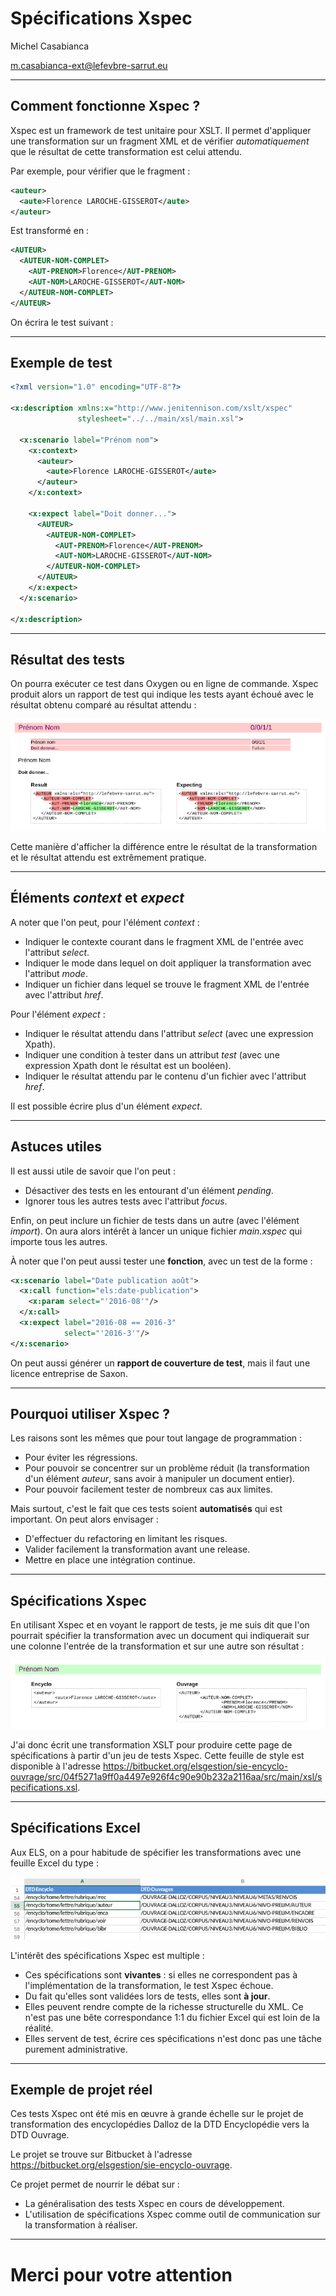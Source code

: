 Spécifications Xspec
====================

Michel Casabianca

m.casabianca-ext@lefevbre-sarrut.eu

---
Comment fonctionne Xspec ?
--------------------------

Xspec est un framework de test unitaire pour XSLT. Il permet d'appliquer une transformation sur un fragment XML et de vérifier *automatiquement* que le résultat de cette transformation est celui attendu.

Par exemple, pour vérifier que le fragment :

```xml
<auteur>
  <aute>Florence LAROCHE-GISSEROT</aute>
</auteur>
```

Est transformé en :

```xml
<AUTEUR>
  <AUTEUR-NOM-COMPLET>
    <AUT-PRENOM>Florence</AUT-PRENOM>
    <AUT-NOM>LAROCHE-GISSEROT</AUT-NOM>
  </AUTEUR-NOM-COMPLET>
</AUTEUR>
```

On écrira le test suivant :

---
Exemple de test
---------------

```xml
<?xml version="1.0" encoding="UTF-8"?>

<x:description xmlns:x="http://www.jenitennison.com/xslt/xspec"
               stylesheet="../../main/xsl/main.xsl">

  <x:scenario label="Prénom nom">
    <x:context>
      <auteur>
        <aute>Florence LAROCHE-GISSEROT</aute>
      </auteur>
    </x:context>

    <x:expect label="Doit donner...">
      <AUTEUR>
        <AUTEUR-NOM-COMPLET>
          <AUT-PRENOM>Florence</AUT-PRENOM>
          <AUT-NOM>LAROCHE-GISSEROT</AUT-NOM>
        </AUTEUR-NOM-COMPLET>
      </AUTEUR>
    </x:expect>
  </x:scenario>

</x:description>
```

---
Résultat des tests
------------------

On pourra exécuter ce test dans Oxygen ou en ligne de commande. Xspec produit alors un rapport de test qui indique les tests ayant échoué avec le résultat obtenu comparé au résultat attendu :

![Test en échec](img/echec-test.png)

Cette manière d'afficher la différence entre le résultat de la transformation et le résultat attendu est extrêmement pratique.

---
Éléments *context* et *expect*
------------------------------

A noter que l'on peut, pour l'élément *context* :

- Indiquer le contexte courant dans le fragment XML de l'entrée avec l'attribut *select*.
- Indiquer le mode dans lequel on doit appliquer la transformation avec l'attribut *mode*.
- Indiquer un fichier dans lequel se trouve le fragment XML de l'entrée avec l'attribut *href*.

Pour l'élément *expect* :

- Indiquer le résultat attendu dans l'attribut *select* (avec une expression Xpath).
- Indiquer une condition à tester dans un attribut *test* (avec une expression Xpath dont le résultat est un booléen).
- Indiquer le résultat attendu par le contenu d'un fichier avec l'attribut *href*.

Il est possible écrire plus d'un élément *expect*.

---
Astuces utiles
--------------

Il est aussi utile de savoir que l'on peut :

- Désactiver des tests en les entourant d'un élément *pending*.
- Ignorer tous les autres tests avec l'attribut *focus*.

Enfin, on peut inclure un fichier de tests dans un autre (avec l'élément *import*). On aura alors intérêt à lancer un unique fichier *main.xspec* qui importe tous les autres.

À noter que l'on peut aussi tester une **fonction**, avec un test de la forme :

```xml
<x:scenario label="Date publication août">
  <x:call function="els:date-publication">
    <x:param select="'2016-08'"/>
  </x:call>
  <x:expect label="2016-08 == 2016-3"
            select="'2016-3'"/>
</x:scenario>
```

On peut aussi générer un **rapport de couverture de test**, mais il faut une licence entreprise de Saxon.

---
Pourquoi utiliser Xspec ?
-------------------------

Les raisons sont les mêmes que pour tout langage de programmation :

- Pour éviter les régressions.
- Pour pouvoir se concentrer sur un problème réduit (la transformation d'un élément *auteur*, sans avoir à manipuler un document entier).
- Pour pouvoir facilement tester de nombreux cas aux limites.

Mais surtout, c'est le fait que ces tests soient **automatisés** qui est important. On peut alors envisager :

- D'effectuer du refactoring en limitant les risques.
- Valider facilement la transformation avant une release.
- Mettre en place une intégration continue.

---
Spécifications Xspec
--------------------

En utilisant Xspec et en voyant le rapport de tests, je me suis dit que l'on pourrait spécifier la transformation avec un document qui indiquerait sur une colonne l'entrée de la transformation et sur une autre son résultat :

![Spécifications](img/specifications.png)

J'ai donc écrit une transformation XSLT pour produire cette page de spécifications à partir d'un jeu de tests Xspec. Cette feuille de style est disponible à l'adresse <https://bitbucket.org/elsgestion/sie-encyclo-ouvrage/src/04f5271a9ff0a4497e926f4c90e90b232a2116aa/src/main/xsl/specifications.xsl>.

---
Spécifications Excel
--------------------

Aux ELS, on a pour habitude de spécifier les transformations avec une feuille Excel du type :

![Spécification Excel](img/excel.png)

L'intérêt des spécifications Xspec est multiple :

- Ces spécifications sont **vivantes** : si elles ne correspondent pas à l'implémentation de la transformation, le test Xspec échoue.
- Du fait qu'elles sont validées lors de tests, elles sont **à jour**.
- Elles peuvent rendre compte de la richesse structurelle du XML. Ce n'est pas une bête correspondance 1:1 du fichier Excel qui est loin de la réalité.
- Elles servent de test, écrire ces spécifications n'est donc pas une tâche purement administrative.

---
Exemple de projet réel
----------------------

Ces tests Xspec ont été mis en œuvre à grande échelle sur le projet de transformation des encyclopédies Dalloz de la DTD Encyclopédie vers la DTD Ouvrage.

Le projet se trouve sur Bitbucket à l'adresse <https://bitbucket.org/elsgestion/sie-encyclo-ouvrage>.

Ce projet permet de nourrir le débat sur :

- La généralisation des tests Xspec en cours de développement.
- L'utilisation de spécifications Xspec comme outil de communication sur la transformation à réaliser.

---
Merci pour votre attention
==========================
